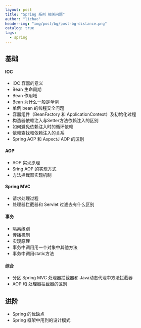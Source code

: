 ```yaml
---
layout: post
title: "Spring 系列 相关问题"
author: "lichao"
header-img: "img/post/bg/post-bg-distance.png"
catalog: true
tags:
  - spring
---
```


## 基础

#### IOC 
   * IOC 容器的意义
   * Bean 生命周期
   * Bean 作用域
   * Bean 为什么一般是单例
   * 单例 bean 的线程安全问题
   * 容器组件（BeanFactory 和 ApplicationContext）及初始化过程
   * 构造器依赖注入与Setter方法依赖注入的区别
   * 如何避免依赖注入时的循环依赖
   * 依赖查找和依赖注入的关系
   * Spring AOP 和 AspectJ AOP 的区别


#### AOP
   * AOP 实现原理
   * Sring AOP 的实现方式
   * 方法拦截器实现机制


#### Spring MVC
   * 请求处理过程
   * 处理器拦截器和 Servlet 过滤去有什么区别


#### 事务
   * 隔离级别
   * 传播机制
   * 实现原理
   * 事务中调用用一个对象中其他方法
   * 事务中调用static方法

#### 综合
   * 分区 Spring MVC 处理器拦截器和 Java动态代理中方法拦截器
   * AOP 和 处理器拦截器的区别

## 进阶 
* Spring 的优缺点
* Spring 框架中用到的设计模式